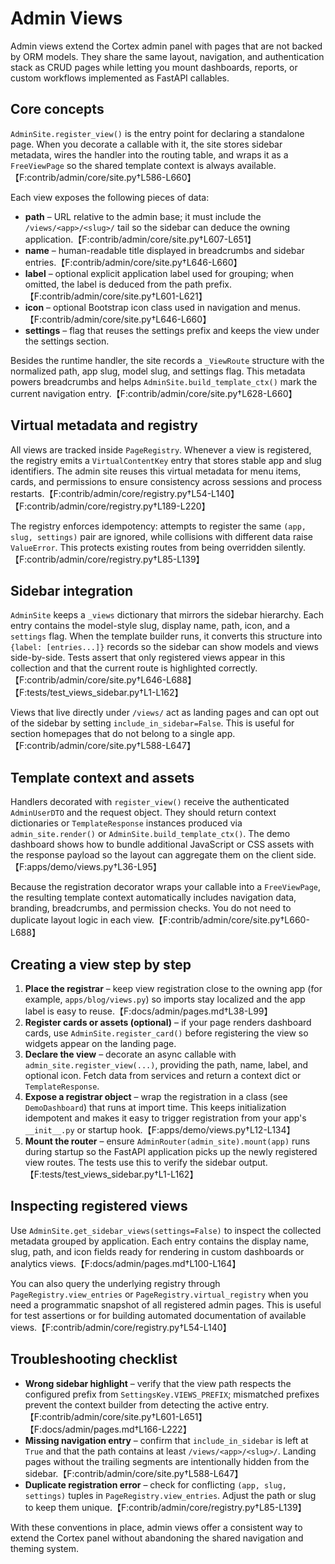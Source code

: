# Admin Views

Admin views extend the Cortex admin panel with pages that are not backed by ORM models. They share the
same layout, navigation, and authentication stack as CRUD pages while letting you mount dashboards,
reports, or custom workflows implemented as FastAPI callables.

## Core concepts

`AdminSite.register_view()` is the entry point for declaring a standalone page. When you decorate a
callable with it, the site stores sidebar metadata, wires the handler into the routing table, and
wraps it as a `FreeViewPage` so the shared template context is always available.【F:contrib/admin/core/site.py†L586-L660】

Each view exposes the following pieces of data:

- **path** – URL relative to the admin base; it must include the `/views/<app>/<slug>/` tail so the
  sidebar can deduce the owning application.【F:contrib/admin/core/site.py†L607-L651】
- **name** – human-readable title displayed in breadcrumbs and sidebar entries.【F:contrib/admin/core/site.py†L646-L660】
- **label** – optional explicit application label used for grouping; when omitted, the label is
  deduced from the path prefix.【F:contrib/admin/core/site.py†L601-L621】
- **icon** – optional Bootstrap icon class used in navigation and menus.【F:contrib/admin/core/site.py†L646-L660】
- **settings** – flag that reuses the settings prefix and keeps the view under the settings section.

Besides the runtime handler, the site records a `_ViewRoute` structure with the normalized path,
app slug, model slug, and settings flag. This metadata powers breadcrumbs and helps
`AdminSite.build_template_ctx()` mark the current navigation entry.【F:contrib/admin/core/site.py†L628-L660】

## Virtual metadata and registry

All views are tracked inside `PageRegistry`. Whenever a view is registered, the registry emits a
`VirtualContentKey` entry that stores stable app and slug identifiers. The admin site reuses this
virtual metadata for menu items, cards, and permissions to ensure consistency across sessions and
process restarts.【F:contrib/admin/core/registry.py†L54-L140】【F:contrib/admin/core/registry.py†L189-L220】

The registry enforces idempotency: attempts to register the same `(app, slug, settings)` pair are
ignored, while collisions with different data raise `ValueError`. This protects existing routes from
being overridden silently.【F:contrib/admin/core/registry.py†L85-L139】

## Sidebar integration

`AdminSite` keeps a `_views` dictionary that mirrors the sidebar hierarchy. Each entry contains the
model-style slug, display name, path, icon, and a `settings` flag. When the template builder runs, it
converts this structure into `{label: [entries...]}` records so the sidebar can show models and views
side-by-side. Tests assert that only registered views appear in this collection and that the current
route is highlighted correctly.【F:contrib/admin/core/site.py†L646-L688】【F:tests/test_views_sidebar.py†L1-L162】

Views that live directly under `/views/` act as landing pages and can opt out of the sidebar by
setting `include_in_sidebar=False`. This is useful for section homepages that do not belong to a
single app.【F:contrib/admin/core/site.py†L588-L647】

## Template context and assets

Handlers decorated with `register_view()` receive the authenticated `AdminUserDTO` and the request
object. They should return context dictionaries or `TemplateResponse` instances produced via
`admin_site.render()` or `AdminSite.build_template_ctx()`. The demo dashboard shows how to bundle
additional JavaScript or CSS assets with the response payload so the layout can aggregate them on the
client side.【F:apps/demo/views.py†L36-L95】

Because the registration decorator wraps your callable into a `FreeViewPage`, the resulting template
context automatically includes navigation data, branding, breadcrumbs, and permission checks. You do
not need to duplicate layout logic in each view.【F:contrib/admin/core/site.py†L660-L688】

## Creating a view step by step

1. **Place the registrar** – keep view registration close to the owning app (for example,
   `apps/blog/views.py`) so imports stay localized and the app label is easy to reuse.【F:docs/admin/pages.md†L38-L99】
2. **Register cards or assets (optional)** – if your page renders dashboard cards, use
   `AdminSite.register_card()` before registering the view so widgets appear on the landing page.
3. **Declare the view** – decorate an async callable with `admin_site.register_view(...)`, providing
   the path, name, label, and optional icon. Fetch data from services and return a context dict or
   `TemplateResponse`.
4. **Expose a registrar object** – wrap the registration in a class (see `DemoDashboard`) that runs
   at import time. This keeps initialization idempotent and makes it easy to trigger registration from
   your app's `__init__.py` or startup hook.【F:apps/demo/views.py†L12-L134】
5. **Mount the router** – ensure `AdminRouter(admin_site).mount(app)` runs during startup so the
   FastAPI application picks up the newly registered view routes. The tests use this to verify the
   sidebar output.【F:tests/test_views_sidebar.py†L1-L162】

## Inspecting registered views

Use `AdminSite.get_sidebar_views(settings=False)` to inspect the collected metadata grouped by
application. Each entry contains the display name, slug, path, and icon fields ready for rendering in
custom dashboards or analytics views.【F:docs/admin/pages.md†L100-L164】

You can also query the underlying registry through `PageRegistry.view_entries` or
`PageRegistry.virtual_registry` when you need a programmatic snapshot of all registered admin pages.
This is useful for test assertions or for building automated documentation of available views.【F:contrib/admin/core/registry.py†L54-L140】

## Troubleshooting checklist

- **Wrong sidebar highlight** – verify that the view path respects the configured prefix from
  `SettingsKey.VIEWS_PREFIX`; mismatched prefixes prevent the context builder from detecting the
  active entry.【F:contrib/admin/core/site.py†L601-L651】【F:docs/admin/pages.md†L166-L222】
- **Missing navigation entry** – confirm that `include_in_sidebar` is left at `True` and that the
  path contains at least `/views/<app>/<slug>/`. Landing pages without the trailing segments are
  intentionally hidden from the sidebar.【F:contrib/admin/core/site.py†L588-L647】
- **Duplicate registration error** – check for conflicting `(app, slug, settings)` tuples in
  `PageRegistry.view_entries`. Adjust the path or slug to keep them unique.【F:contrib/admin/core/registry.py†L85-L139】

With these conventions in place, admin views offer a consistent way to extend the Cortex panel
without abandoning the shared navigation and theming system.
